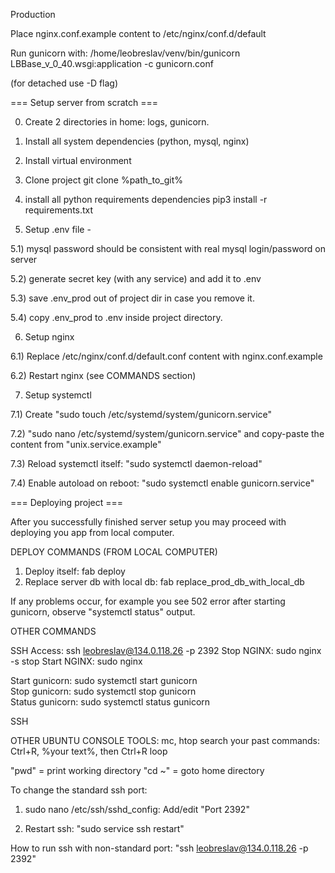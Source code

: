 Production

Place nginx.conf.example content to
/etc/nginx/conf.d/default

Run gunicorn with:
/home/leobreslav/venv/bin/gunicorn LBBase_v_0_40.wsgi:application  -c gunicorn.conf

(for detached use -D flag)


=== Setup server from scratch ===

0) Create 2 directories in home: logs, gunicorn.


1) Install all system dependencies (python, mysql, nginx)
2) Install virtual environment
3) Clone project
git clone %path_to_git%

4) install all python requirements dependencies
pip3 install -r requirements.txt

5) Setup .env file - 

5.1) mysql password should be consistent with real  mysql login/password on server

5.2) generate secret key (with any service) and add it to .env

5.3) save .env_prod out of project dir in case you remove it.

5.4) copy .env_prod to .env inside project directory.

6) Setup nginx

6.1) Replace /etc/nginx/conf.d/default.conf content with nginx.conf.example

6.2) Restart nginx (see COMMANDS section) 

7) Setup systemctl

7.1) Create "sudo touch /etc/systemd/system/gunicorn.service"

7.2) "sudo nano /etc/systemd/system/gunicorn.service" and copy-paste
the content from "unix.service.example"

7.3) Reload systemctl itself: "sudo systemctl daemon-reload"

7.4) Enable autoload on reboot: "sudo systemctl enable gunicorn.service" 


=== Deploying project ===

After you successfully finished server setup you may proceed with
deploying you app from local computer.

DEPLOY COMMANDS (FROM LOCAL COMPUTER)

1) Deploy itself: fab deploy
2) Replace server db with local db: fab replace_prod_db_with_local_db


If any problems occur, for example you see 502 error after
starting gunicorn, observe "systemctl status" output.

OTHER COMMANDS

SSH Access: ssh leobreslav@134.0.118.26 -p 2392
Stop NGINX: sudo nginx -s stop
Start NGINX: sudo nginx

Start gunicorn: sudo systemctl start gunicorn  
Stop gunicorn: sudo systemctl stop gunicorn  
Status gunicorn: sudo systemctl status gunicorn  


SSH

OTHER UBUNTU CONSOLE TOOLS:
mc, htop
search your past commands: Ctrl+R, %your text%, then Ctrl+R loop  

"pwd" = print working directory
"cd ~" = goto home directory  

To change the standard ssh port:
1) sudo nano /etc/ssh/sshd_config:
Add/edit "Port 2392"

2) Restart ssh:
"sudo service ssh restart"

How to run ssh with non-standard port:
 "ssh leobreslav@134.0.118.26 -p 2392"
